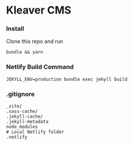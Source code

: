 # Kleaver CMS
### Install
Clone this repo and run
```shell
bundle && yarn
```

### Netlify Build Command
```shell
JEKYLL_ENV=production bundle exec jekyll build
```

### .gitignore
```text
_site/
.sass-cache/
.jekyll-cache/
.jekyll-metadata
node_modules
# Local Netlify folder
.netlify
```